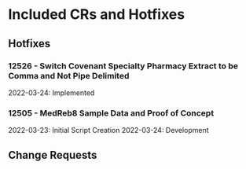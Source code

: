 # Included CRs and Hotfixes
## Hotfixes
### 12526 - Switch Covenant Specialty Pharmacy Extract to be Comma and Not Pipe Delimited
2022-03-24: Implemented
### 12505 - MedReb8 Sample Data and Proof of Concept
2022-03-23: Initial Script Creation
2022-03-24: Development
## Change Requests

